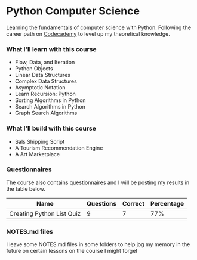 # Python Computer Science

Learning the fundamentals of computer science with Python. Following the career path on [Codecademy](https://www.codecademy.com/learn/paths/computer-science) to level up my theoretical knowledge.

### What I'll learn with this course

-   Flow, Data, and Iteration
-   Python Objects
-   Linear Data Structures
-   Complex Data Structures
-   Asymptotic Notation
-   Learn Recursion: Python
-   Sorting Algorithms in Python
-   Search Algorithms in Python
-   Graph Search Algorithms

### What I'll build with this course

-   Sals Shipping Script
-   A Tourism Recommendation Engine
-   A Art Marketplace

### Questionnaires

The course also contains questionnaires and I will be posting my results in the table below.

| Name                      | Questions | Correct | Percentage |
| ------------------------- | --------- | ------- | ---------- |
| Creating Python List Quiz | 9         | 7       | 77%        |

### NOTES.md files

I leave some NOTES.md files in some folders to help jog my memory in the future on certain lessons on the course I might forget
